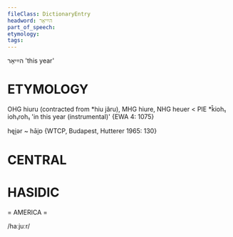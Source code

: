 ```yaml
---
fileClass: DictionaryEntry
headword: הײַיאָר
part_of_speech: 
etymology: 
tags: 
---
```

הײַיאָר
'this year'

ETYMOLOGY
===========
OHG hiuru (contracted from *hiu jâru), MHG hiure, NHG heuer < PIE *k̂ioh₁ ioh₁roh₁ 'in this year (instrumental)'
{EWA 4: 1075}

hęi̯ər ~ hāi̯ɒ {WTCP, Budapest, Hutterer 1965: 130}

CENTRAL
========

HASIDIC
=======
= AMERICA = 

/haːjuːr/